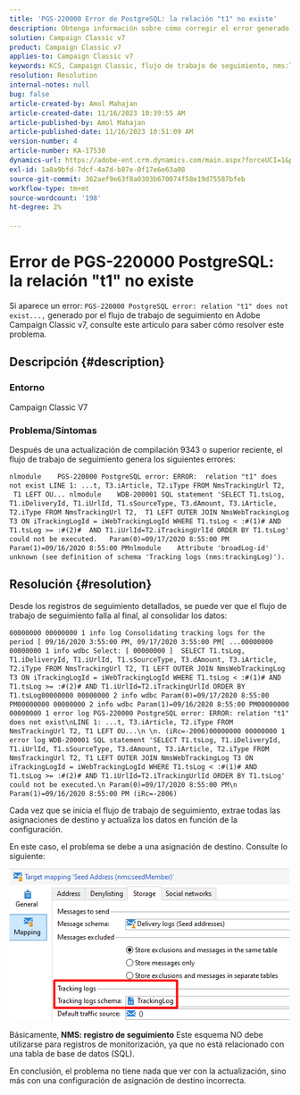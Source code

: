 ```yaml
---
title: 'PGS-220000 Error de PostgreSQL: la relación "t1" no existe'
description: Obtenga información sobre cómo corregir el error generado por el flujo de trabajo de seguimiento después de una actualización de compilación reciente 9343 o superior en Adobe Campaign Classic v7.
solution: Campaign Classic v7
product: Campaign Classic v7
applies-to: Campaign Classic v7
keywords: KCS, Campaign Classic, flujo de trabajo de seguimiento, nms:TrackingLog
resolution: Resolution
internal-notes: null
bug: false
article-created-by: Amol Mahajan
article-created-date: 11/16/2023 10:39:55 AM
article-published-by: Amol Mahajan
article-published-date: 11/16/2023 10:51:09 AM
version-number: 4
article-number: KA-17530
dynamics-url: https://adobe-ent.crm.dynamics.com/main.aspx?forceUCI=1&pagetype=entityrecord&etn=knowledgearticle&id=65d80679-6c84-ee11-8179-6045bd0065b6
exl-id: 1a8a9bfd-7dcf-4a7d-b87e-0f17e6e63a08
source-git-commit: 362aef9e63f8a0303b670074f58e19d75587bfeb
workflow-type: tm+mt
source-wordcount: '198'
ht-degree: 2%

---
```


# Error de PGS-220000 PostgreSQL: la relación &quot;t1&quot; no existe


Si aparece un error: `PGS-220000 PostgreSQL error: relation "t1" does not exist...,` generado por el flujo de trabajo de seguimiento en Adobe Campaign Classic v7, consulte este artículo para saber cómo resolver este problema.

## Descripción {#description}


### <b>Entorno</b>

Campaign Classic V7



### <b>Problema/Síntomas</b>

Después de una actualización de compilación 9343 o superior reciente, el flujo de trabajo de seguimiento genera los siguientes errores:




```
nlmodule    PGS-220000 PostgreSQL error: ERROR:  relation "t1" does not exist LINE 1: ...t, T3.iArticle, T2.iType FROM NmsTrackingUrl T2,  T1 LEFT OU... nlmodule    WDB-200001 SQL statement 'SELECT T1.tsLog, T1.iDeliveryId, T1.iUrlId, T1.sSourceType, T3.dAmount, T3.iArticle, T2.iType FROM NmsTrackingUrl T2,  T1 LEFT OUTER JOIN NmsWebTrackingLog T3 ON iTrackingLogId = iWebTrackingLogId WHERE T1.tsLog < :#(1)# AND T1.tsLog >= :#(2)#  AND T1.iUrlId=T2.iTrackingUrlId ORDER BY T1.tsLog' could not be executed.   Param(0)=09/17/2020 8:55:00 PM   Param(1)=09/16/2020 8:55:00 PMnlmodule    Attribute 'broadLog-id' unknown (see definition of schema 'Tracking logs (nms:trackingLog)').
```





## Resolución {#resolution}


Desde los registros de seguimiento detallados, se puede ver que el flujo de trabajo de seguimiento falla al final, al consolidar los datos:




```
00000000 00000000 1 info log Consolidating tracking logs for the period [ 09/16/2020 3:55:00 PM, 09/17/2020 3:55:00 PM[ ...00000000 00000000 1 info wdbc Select: [ 00000000 ]  SELECT T1.tsLog, T1.iDeliveryId, T1.iUrlId, T1.sSourceType, T3.dAmount, T3.iArticle, T2.iType FROM NmsTrackingUrl T2, T1 LEFT OUTER JOIN NmsWebTrackingLog T3 ON iTrackingLogId = iWebTrackingLogId WHERE T1.tsLog < :#(1)# AND T1.tsLog >= :#(2)# AND T1.iUrlId=T2.iTrackingUrlId ORDER BY T1.tsLog00000000 00000000 2 info wdbc Param(0)=09/17/2020 8:55:00 PM00000000 00000000 2 info wdbc Param(1)=09/16/2020 8:55:00 PM00000000 00000000 1 error log PGS-220000 PostgreSQL error: ERROR: relation "t1" does not exist\nLINE 1: ...t, T3.iArticle, T2.iType FROM NmsTrackingUrl T2, T1 LEFT OU...\n \n. (iRc=-2006)00000000 00000000 1 error log WDB-200001 SQL statement 'SELECT T1.tsLog, T1.iDeliveryId, T1.iUrlId, T1.sSourceType, T3.dAmount, T3.iArticle, T2.iType FROM NmsTrackingUrl T2, T1 LEFT OUTER JOIN NmsWebTrackingLog T3 ON iTrackingLogId = iWebTrackingLogId WHERE T1.tsLog < :#(1)# AND T1.tsLog >= :#(2)# AND T1.iUrlId=T2.iTrackingUrlId ORDER BY T1.tsLog' could not be executed.\n Param(0)=09/17/2020 8:55:00 PM\n Param(1)=09/16/2020 8:55:00 PM (iRc=-2006)
```




Cada vez que se inicia el flujo de trabajo de seguimiento, extrae todas las asignaciones de destino y actualiza los datos en función de la configuración.

En este caso, el problema se debe a una asignación de destino. Consulte lo siguiente:

![](assets/a06a8deb-6536-ec11-b6e6-000d3a348885.png)

Básicamente,<b> NMS: registro de seguimiento</b> Este esquema NO debe utilizarse para registros de monitorización, ya que no está relacionado con una tabla de base de datos (SQL).

En conclusión, el problema no tiene nada que ver con la actualización, sino más con una configuración de asignación de destino incorrecta.
